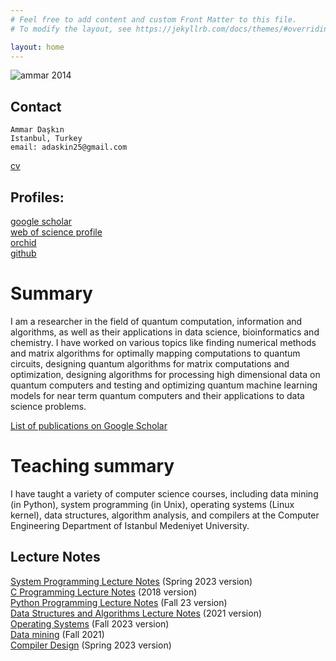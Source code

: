 ```yaml
---
# Feel free to add content and custom Front Matter to this file.
# To modify the layout, see https://jekyllrb.com/docs/themes/#overriding-theme-defaults

layout: home
---
```


![ammar 2014](me2014.png "ammar 2014")

## Contact
    Ammar Daşkın 
    Istanbul, Turkey
    email: adaskin25@gmail.com 
    
[cv](cv.pdf)  
## Profiles:
[google scholar](https://scholar.google.com/citations?user=5tbs4i8AAAAJ) </br>
[web of science profile](https://www.webofscience.com/wos/author/record/151038)</br>
[orchid](https://www.google.com/url?q=https%3A%2F%2Forcid.org%2F0000-0002-1497-5031&sa=D&sntz=1&usg=AOvVaw28jTreEH-PgKHQ7S1Y163Y)</br>
[github](https://github.com/adaskin) </br>

# Summary
I am a researcher in the field of quantum computation, information and algorithms, as well as their applications in data science, bioinformatics and chemistry.  I have worked on various topics like finding numerical methods and matrix algorithms for optimally mapping computations to quantum circuits, designing quantum algorithms for matrix computations and optimization, designing algorithms for processing high dimensional data on quantum computers and testing and optimizing quantum machine learning models for near term quantum computers and their applications to data science problems.

[List of publications on Google Scholar](https://scholar.google.com/citations?user=5tbs4i8AAAAJ&hl=en)

# Teaching summary
I have taught a variety of computer science courses, including data mining (in Python), system programming (in Unix), operating systems (Linux kernel), data structures, algorithm analysis, and compilers at the Computer Engineering Department of Istanbul Medeniyet University. 
## Lecture Notes 
[System Programming Lecture Notes](https://sites.google.com/u/0/d/17WqpSD0vcNbll7Moh5dZMrd62zuBL-Ja/p/1O8o-hTYoJsm8nC9XItZ8PJdlVAOSQc-0/preview) (Spring 2023 version)</br>
[C Programming Lecture Notes](https://sites.google.com/u/0/d/17WqpSD0vcNbll7Moh5dZMrd62zuBL-Ja/p/1kzERn8X4Ri6ufL-DLw1lLI4Lq4DuM58S/preview) (2018 version)</br>
[Python Programming Lecture Notes](https://sites.google.com/u/0/d/17WqpSD0vcNbll7Moh5dZMrd62zuBL-Ja/p/1HIMHUn-ULM2B_mnphxUeyHaj0WAFRzEd/preview) (Fall 23 version)</br>
[Data Structures and Algorithms Lecture Notes](https://sites.google.com/u/0/d/17WqpSD0vcNbll7Moh5dZMrd62zuBL-Ja/p/1T6oTA1A7CghO2GOwmpgD0Jssb161f9dh/preview) (2021 version)</br>
[Operating Systems](https://sites.google.com/u/0/d/17WqpSD0vcNbll7Moh5dZMrd62zuBL-Ja/p/1Zy8ahK-MXRrHpMAw9X8an3PSp0mX0gTE/preview)  (Fall 2023 version)</br>
[Data mining](https://sites.google.com/u/0/d/17WqpSD0vcNbll7Moh5dZMrd62zuBL-Ja/p/1jjqews3eimZs-bPIr_nQmWUMGt2wlU1S/preview) (Fall 2021)</br>
[Compiler Design](https://sites.google.com/u/0/d/17WqpSD0vcNbll7Moh5dZMrd62zuBL-Ja/p/1ZrIIH3ZsfRfj225y9dnCNaMmtawFc54d/preview) (Spring 2023 version)</br>